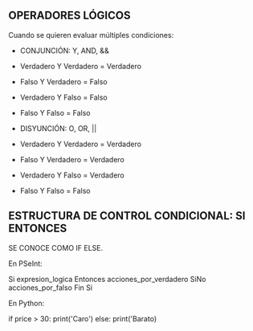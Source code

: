

## OPERADORES LÓGICOS

Cuando se quieren evaluar múltiples condiciones:

* CONJUNCIÓN: Y, AND, &&

* Verdadero Y Verdadero = Verdadero
* Falso Y Verdadero = Falso
* Verdadero Y Falso = Falso
* Falso Y Falso = Falso


* DISYUNCIÓN: O, OR, || 

* Verdadero Y Verdadero = Verdadero
* Falso Y Verdadero = Verdadero
* Verdadero Y Falso = Verdadero
* Falso Y Falso = Falso


## ESTRUCTURA DE CONTROL CONDICIONAL: SI ENTONCES 

SE CONOCE COMO IF ELSE.

En PSeInt:

Si expresion_logica Entonces
    acciones_por_verdadero
SiNo
    acciones_por_falso
Fin Si


En Python: 

if price > 30: 
    print('Caro')
else:
    print('Barato)
